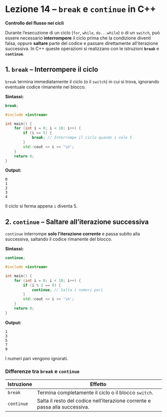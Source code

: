 # Lezione 14 – `break` e `continue` in C++

**Controllo del flusso nei cicli**

Durante l’esecuzione di un ciclo (`for`, `while`, `do...while`) o di un `switch`, può essere necessario **interrompere** il ciclo prima che la condizione diventi falsa, oppure **saltare** parte del codice e passare direttamente all’iterazione successiva.
In C++ queste operazioni si realizzano con le istruzioni **`break`** e **`continue`**.

## 1. `break` – Interrompere il ciclo

`break` termina immediatamente il ciclo (o il `switch`) in cui si trova, ignorando eventuale codice rimanente nel blocco.

**Sintassi:**

```cpp
break;
```

```cpp
#include <iostream>

int main() {
    for (int i = 0; i < 10; i++) {
        if (i == 5) {
            break; // Interrompe il ciclo quando i vale 5
        }
        std::cout << i << '\n';
    }
    return 0;
}
```

**Output:**

```
0
1
2
3
4
```

Il ciclo si ferma appena `i` diventa 5.

## 2. `continue` – Saltare all’iterazione successiva

`continue` interrompe **solo l’iterazione corrente** e passa subito alla successiva, saltando il codice rimanente del blocco.

**Sintassi:**

```cpp
continue;
```

```cpp
#include <iostream>

int main() {
    for (int i = 0; i < 10; i++) {
        if (i % 2 == 0) {
            continue; // Salta i numeri pari
        }
        std::cout << i << '\n';
    }
    return 0;
}
```

**Output:**

```
1
3
5
7
9
```

I numeri pari vengono ignorati.

### Differenze tra `break` e `continue`

| Istruzione | Effetto                                                                     |
| ---------- | --------------------------------------------------------------------------- |
| `break`    | Termina completamente il ciclo o il blocco `switch`.                        |
| `continue` | Salta il resto del codice nell’iterazione corrente e passa alla successiva. |
